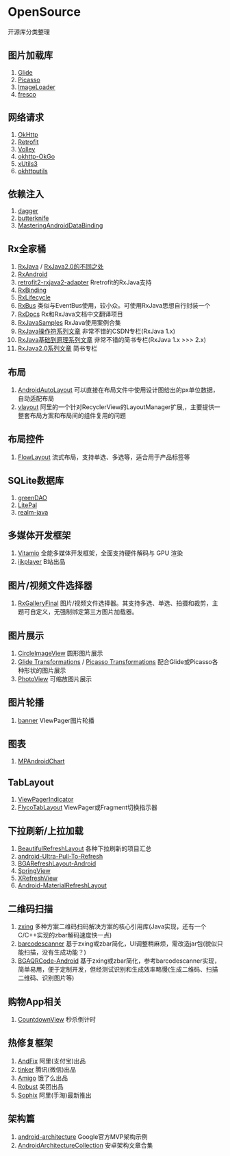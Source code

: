 # OpenSource
开源库分类整理

## 图片加载库
1. [Glide](https://github.com/bumptech/glide)  
2. [Picasso](https://github.com/square/picasso)  
3. [ImageLoader](https://github.com/nostra13/Android-Universal-Image-Loader)
4. [fresco](https://github.com/facebook/fresco)

## 网络请求
1. [OkHttp](https://github.com/square/okhttp)  
2. [Retrofit](https://github.com/square/retrofit)  
3. [Volley](https://github.com/google/volley)  
4. [okhttp-OkGo](https://github.com/jeasonlzy/okhttp-OkGo)  
5. [xUtils3](https://github.com/wyouflf/xUtils3)  
6. [okhttputils](https://github.com/hongyangAndroid/okhttputils)

## 依赖注入
1. [dagger](https://github.com/google/dagger)  
2. [butterknife](https://github.com/JakeWharton/butterknife)
3. [MasteringAndroidDataBinding](https://github.com/LyndonChin/MasteringAndroidDataBinding)

## Rx全家桶

1. [RxJava](https://github.com/ReactiveX/RxJava) / [RxJava2.0的不同之处](https://github.com/ReactiveX/RxJava/wiki/What%27s-different-in-2.0)
2. [RxAndroid](https://github.com/ReactiveX/RxAndroid)
3. [retrofit2-rxjava2-adapter](https://github.com/JakeWharton/retrofit2-rxjava2-adapter)  Rretrofit的RxJava支持
4. [RxBinding](https://github.com/JakeWharton/RxBinding)
5. [RxLifecycle](https://github.com/trello/RxLifecycle)
6. [RxBus](https://github.com/AndroidKnife/RxBus)  类似与EventBus使用，较小众。可使用RxJava思想自行封装一个
7. [RxDocs](https://github.com/mcxiaoke/RxDocs)  Rx和RxJava文档中文翻译项目
8. [RxJavaSamples](https://github.com/THEONE10211024/RxJavaSamples)  RxJava使用案例合集
9. [RxJava操作符系列文章](http://blog.csdn.net/johnny901114/article/details/51524470)  非常不错的CSDN专栏(RxJava 1.x)
10. [RxJava基础到原理系列文章](http://www.jianshu.com/p/6fd8640046f1)  非常不错的简书专栏(RxJava 1.x  >>> 2.x)
11. [RxJava2.0系列文章](http://www.jianshu.com/c/299d0a51fdd4) 简书专栏

## 布局

1. [AndroidAutoLayout](https://github.com/hongyangAndroid/AndroidAutoLayout)  可以直接在布局文件中使用设计图给出的px单位数据，自动适配布局
2. [vlayout](https://github.com/alibaba/vlayout)  阿里的一个针对RecyclerView的LayoutManager扩展,，主要提供一整套布局方案和布局间的组件复用的问题

## 布局控件

1. [FlowLayout](https://github.com/hongyangAndroid/FlowLayout)  流式布局，支持单选、多选等，适合用于产品标签等

## SQLite数据库

1. [greenDAO](https://github.com/greenrobot/greenDAO)  
2. [LitePal](https://github.com/LitePalFramework/LitePal)
3. [realm-java](https://github.com/realm/realm-java)

## 多媒体开发框架

1. [Vitamio](https://github.com/yixia/VitamioBundle) 全能多媒体开发框架，全面支持硬件解码与 GPU 渲染
2. [ijkplayer](https://github.com/Bilibili/ijkplayer) B站出品

## 图片/视频文件选择器

1. [RxGalleryFinal](https://github.com/FinalTeam/RxGalleryFinal) 图片/视频文件选择器。其支持多选、单选、拍摄和裁剪，主题可自定义，无强制绑定第三方图片加载器。

## 图片展示

1. [CircleImageView](https://github.com/hdodenhof/CircleImageView)  圆形图片展示
2. [Glide Transformations](https://github.com/wasabeef/glide-transformations) / [Picasso Transformations](https://github.com/wasabeef/picasso-transformations)  配合Glide或Picasso各种形状的图片展示
3. [PhotoView](https://github.com/chrisbanes/PhotoView)  可缩放图片展示

## 图片轮播

1. [banner](https://github.com/youth5201314/banner)  VIewPager图片轮播



## 图表

1. [MPAndroidChart](https://github.com/PhilJay/MPAndroidChart)

## TabLayout 

1. [ViewPagerIndicator](https://github.com/JakeWharton/ViewPagerIndicator)  
2. [FlycoTabLayout](https://github.com/H07000223/FlycoTabLayout/blob/master/README_CN.md)  ViewPager或Fragment切换指示器

## 下拉刷新/上拉加载

1. [BeautifulRefreshLayout](https://github.com/android-cjj/BeautifulRefreshLayout)  各种下拉刷新的项目汇总
2. [android-Ultra-Pull-To-Refresh](https://github.com/liaohuqiu/android-Ultra-Pull-To-Refresh)
3. [BGARefreshLayout-Android](https://github.com/bingoogolapple/BGARefreshLayout-Android)  
4. [SpringView](https://github.com/liaoinstan/SpringView)  
5. [XRefreshView](https://github.com/huxq17/XRefreshView)
6. [Android-MaterialRefreshLayout](https://github.com/android-cjj/Android-MaterialRefreshLayout)

## 二维码扫描

1. [zxing](https://github.com/zxing/zxing)  多种方案二维码扫码解决方案的核心引用库(Java实现，还有一个C/C++实现的zbar解码速度快一点)
2. [barcodescanner](https://github.com/dm77/barcodescanner)  基于zxing或zbar简化，UI调整稍麻烦，需改造jar包(貌似只能扫描，没有生成功能？)
3. [BGAQRCode-Android](https://github.com/bingoogolapple/BGAQRCode-Android)  基于zxing或zbar简化，参考barcodescanner实现，简单易用，便于定制开发，但经测试识别和生成效率略慢(生成二维码、扫描二维码、识别图片等)

## 购物App相关

1. [CountdownView](https://github.com/iwgang/CountdownView)  秒杀倒计时

## 热修复框架

1. [AndFix](https://github.com/alibaba/AndFix) 阿里(支付宝)出品
2. [tinker](https://github.com/Tencent/tinker) 腾讯(微信)出品
3. [Amigo](https://github.com/eleme/Amigo/blob/master/README_zh.md#amigo) 饿了么出品
4. [Robust](https://github.com/Meituan-Dianping/Robust) 美团出品
5. [Sophix](https://www.aliyun.com/product/hotfix) 阿里(手淘)最新推出

## 架构篇

1. [android-architecture](https://github.com/googlesamples/android-architecture)  Google官方MVP架构示例
2. [AndroidArchitectureCollection](https://github.com/CameloeAnthony/AndroidArchitectureCollection)  安卓架构文章合集